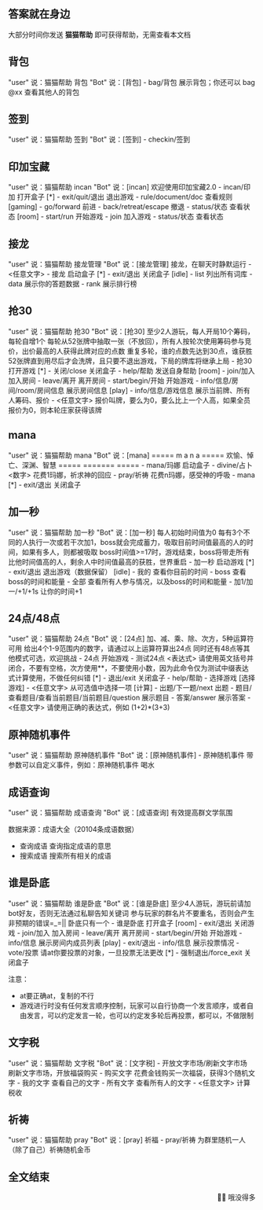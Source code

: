 ## 答案就在身边

大部分时间你发送 **猫猫帮助** 即可获得帮助，无需查看本文档

## 背包

<div class="demo">
"user" 说：猫猫帮助 背包
"Bot" 说：[背包]
- bag/背包 展示背包；你还可以 bag @xx 查看其他人的背包
</div>

## 签到

<div class="demo">
"user" 说：猫猫帮助 签到
"Bot" 说：[签到]
- checkin/签到 
</div>

## 印加宝藏

<div class="demo">
"user" 说：猫猫帮助 incan
"Bot" 说：[incan]
欢迎使用印加宝藏2.0
- incan/印加 打开盒子
[*]
- exit/quit/退出 退出游戏
- rule/document/doc 查看规则
[gaming]
- go/forward 前进
- back/retreat/escape 撤退
- status/状态 查看状态
[room]
- start/run 开始游戏
- join 加入游戏
- status/状态 查看状态
</div>

## 接龙

<div class="demo">
"user" 说：猫猫帮助 接龙管理
"Bot" 说：[接龙管理]
接龙，在聊天时静默运行
- &lt;任意文字> 
- 接龙 启动盒子
[*]
- exit/退出 关闭盒子
[idle]
- list 列出所有词库
- data 展示你的答题数据
- rank 展示排行榜
</div>

## 抢30

<div class="demo">
"user" 说：猫猫帮助 抢30
"Bot" 说：[抢30]
至少2人游玩，每人开局10个筹码，每轮自增1个
每轮从52张牌中抽取一张（不放回），所有人按轮次使用筹码参与竞价，出价最高的人获得此牌对应的点数
重复多轮，谁的点数先达到30点，谁获胜
52张牌直到用尽后才会洗牌，且只要不退出游戏，下局的牌库将继承上局
- 抢30 打开游戏
[*]
- 关闭/close 关闭盒子
- help/帮助 发送自身帮助
[room]
- join/加入 加入房间
- leave/离开 离开房间
- start/begin/开始 开始游戏
- info/信息/房间/room/房间信息 展示房间信息
[play]
- info/信息/游戏信息 展示当前牌、所有人筹码、报价
- &lt;任意文字> 报价叫牌，要么为0，要么比上一个人高，如果全员报价为0，则本轮庄家获得该牌
</div>

## mana

<div class="demo">
"user" 说：猫猫帮助 mana
"Bot" 说：[mana]
===== m a n a =====
欢愉、悼亡、深渊、智慧
===== ======= =====
- mana/玛娜 启动盒子
- divine/占卜 &lt;数字> 花费1玛娜，祈求神的回应
- pray/祈祷 花费n玛娜，感受神的呼吸
- mana 
[*]
- exit/退出 关闭盒子
</div>

## 加一秒

<div class="demo">
"user" 说：猫猫帮助 加一秒
"Bot" 说：[加一秒]
每人初始时间值为0
每有3个不同的人执行一次或若干次加1，boss就会完成蓄力，吸取目前时间值最高的人的时间，如果有多人，则都被吸取
boss时间值>=17时，游戏结束，boss将带走所有比他时间值高的人，剩余人中时间值最高的获胜，世界重启
- 加一秒 启动游戏
[*]
- exit/退出 退出游戏（数据保留）
[idle]
- 我的 查看你目前的时间
- boss 查看boss的时间和能量
- 全部 查看所有人参与情况，以及boss的时间和能量
- 加1/加一/+1/+1s 让你的时间+1
</div>

## 24点/48点

<div class="demo">
"user" 说：猫猫帮助 24点
"Bot" 说：[24点]
加、减、乘、除、次方，5种运算符可用
给出4个1-9范围内的数字，请通过以上运算符算出24点
同时还有48点等其他模式可选，欢迎挑战
- 24点 开始游戏
- 测试24点 &lt;表达式> 请使用英文括号并闭合，不要有空格，次方使用**，不要使用小数，因为此命令仅为测试中缀表达式计算使用，不做任何纠错
[*]
- 退出/exit 关闭盒子
- help/帮助 
- 选择游戏 
[选择游戏]
- &lt;任意文字> 从可选值中选择一项
[计算]
- 出题/下一题/next 出题
- 题目/查看题目/查看当前题目/当前题目/question 展示题目
- 答案/answer 展示答案
- &lt;任意文字> 请使用正确的表达式，例如 (1+2)*(3+3)
</div>

## 原神随机事件

<div class="demo">
"user" 说：猫猫帮助 原神随机事件
"Bot" 说：[原神随机事件]
- 原神随机事件 带参数可以自定义事件，例如：原神随机事件 喝水
</div>

## 成语查询

<div class="demo">
"user" 说：猫猫帮助 成语查询
"Bot" 说：[成语查询]
有效提高群文学氛围

数据来源：成语大全（20104条成语数据）
- 查询成语 查询指定成语的意思
- 搜索成语 搜索所有相关的成语
</div>

## 谁是卧底

<div class="demo">
"user" 说：猫猫帮助 谁是卧底
"Bot" 说：[谁是卧底]
至少4人游玩，游玩前请加bot好友，否则无法通过私聊告知关键词
参与玩家的群名片不要重名，否则会产生非预期的错误=_=||
卧底只有一个
- 谁是卧底 打开盒子
[room]
- exit/退出 关闭游戏
- join/加入 加入房间
- leave/离开 离开房间
- start/begin/开始 开始游戏
- info/信息 展示房间内成员列表
[play]
- exit/退出 
- info/信息 展示投票情况
- vote/投票 请at你要投票的对象，一旦投票无法更改
[*]
- 强制退出/force_exit 关闭盒子
</div>

注意：

- at要正确at，复制的不行
- 游戏进行时没有任何发言顺序控制，玩家可以自行协商一个发言顺序，或者自由发言，可以约定发言一轮，也可以约定发多轮后再投票，都可以，不做限制

## 文字税

<div class="demo">
"user" 说：猫猫帮助 文字税
"Bot" 说：[文字税]
- 开放文字市场/刷新文字市场 刷新文字市场，开放福袋购买
- 购买文字 花费金钱购买一次福袋，获得3个随机文字
- 我的文字 查看自己的文字
- 所有文字 查看所有人的文字
- &lt;任意文字> 计算税收
</div>

## 祈祷

<div class="demo">
"user" 说：猫猫帮助 pray
"Bot" 说：[pray]
祈福
- pray/祈祷 为群里随机一人（除了自己）祈祷随机金币
</div>

## 全文结束

<div align="right">
    👏👏 哦没得多
</div>
